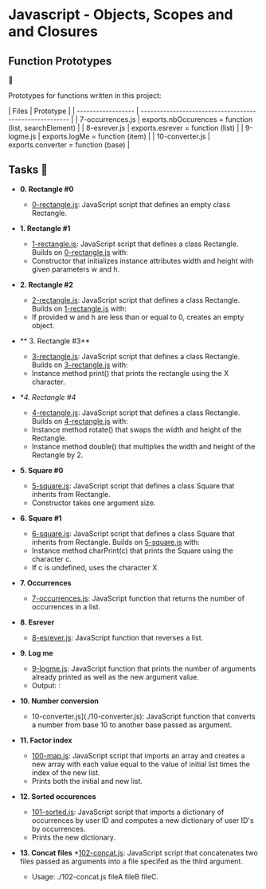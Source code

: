 # Javascript - Objects, Scopes and and Closures

## Function Prototypes
:floppy_disk:

Prototypes for functions written in this project:

| Files                    |
Prototype
|
| ------------------       | ------------------------------------------------------- |
| 7-occurrences.js | exports.nbOccurences = function (list, searchElement) |
| 8-esrever.js | exports.esrever = function (list) |
| 9-logme.js | exports.logMe = function (item) |
| 10-converter.js | exports.converter = function (base) |

## Tasks :page_with_curl:

* **0. Rectangle #0**
   * [0-rectangle.js](./0-rectangle.js): JavaScript script that defines an empty class Rectangle.

* **1. Rectangle #1**
   * [1-rectangle.js](./1-rectangle.js): JavaScript script that defines a class Rectangle. Builds on [0-rectangle.js](./0-rectangle.js) with:
    * Constructor that initializes instance attributes width and height with given parameters w and h.

* **2. Rectangle #2**
   * [2-rectangle.js](./2-rectangle.js): JavaScript script that defines a class Rectangle. Builds on [1-rectangle.js](./1-rectangle.js) with:
    * If provided w and h are less than or equal to 0, creates an empty object.

* ** 3. Rectangle #3**
   * [3-rectangle.js](./3-rectangle.js): JavaScript script that defines a class Rectangle. Builds on [3-rectangle.js](./3-rectangle.js) with:
    * Instance method print() that prints the rectangle using the X character.

* **4. Rectangle #4*
   * [4-rectangle.js](./4-rectangle.js): JavaScript script that defines a class Rectangle. Builds on [4-rectangle.js](./4-rectangle.js) with:
    * Instance method rotate() that swaps the width and height of the Rectangle.
    * Instance method double() that multiplies the width and height of the Rectangle by 2.

* **5. Square #0**
   * [5-square.js](./5-square.js): JavaScript script that defines a class Square that inherits from Rectangle.
   * Constructor takes one argument size.

* **6. Square #1**
   * [6-square.js](./6-square.js): JavaScript script that defines a class Square that inherits from Rectangle. Builds on [5-square.js](./5-square.js) with:
    * Instance method charPrint(c) that prints the Square using the character c.
    * If c is undefined, uses the character X

* **7. Occurrences**
   * [7-occurrences.js](./7-occurrences.js): JavaScript function that returns the number of occurrences in a list.

* **8. Esrever**
   * [8-esrever.js](./8-esrever.js): JavaScript function that reverses a list.

* **9. Log me**
   * [9-logme.js](./9-logme.js): JavaScript function that prints the number of arguments already printed as well as the new argument value.
    * Output: <number arguments already printed>: <current argument value>

* **10. Number conversion**
   * 10-converter.js](./10-converter.js): JavaScript function that converts a number from base 10 to another base passed as argument.

* **11. Factor index**
   * [100-map.js](./100-map.js): JavaScript script that imports an array and creates a new array with each value equal to the value of initial list times the index of the new list.
    * Prints both the initial and new list.

* **12. Sorted occurences**
   * [101-sorted.js](./101-sorted.js): JavaScript script that imports a dictionary of occurrences by user ID and computes a new dictionary of user ID's by occurrences.
    * Prints the new dictionary.

* **13. Concat files**
   *[102-concat.js](./102-concat.js): JavaScript script that concatenates two files passed as arguments into a file specifed as the third argument.
    * Usage: ./102-concat.js fileA fileB fileC.
